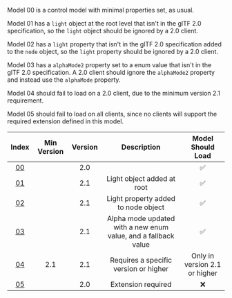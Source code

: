 Model 00 is a control model with minimal properties set, as usual.  

Model 01 has a `light` object at the root level that isn't in the glTF 2.0 specification,
so the `light` object should be ignored by a 2.0 client.  

Model 02 has a `light` property that isn't in the glTF 2.0 specification added to the `node` object,
so the `light` property should be ignored by a 2.0 client.  

Model 03 has a `alphaMode2` property set to a enum value that isn't in the glTF 2.0 specification.
A 2.0 client should ignore the `alphaMode2` property and instead use the `alphaMode` property.  

Model 04 should fail to load on a 2.0 client, due to the minimum version 2.1 requirement.  

Model 05 should fail to load on all clients, since no clients will support the required extension defined in this model.  


Index | Min Version | Version | Description | Model Should Load
:---: | :---: | :---: | :---: | :---:
[00](./Compatibility_00.gltf) |   | 2.0 |   | :white_check_mark:
[01](./Compatibility_01.gltf) |   | 2.1 | Light object added at root | :white_check_mark:
[02](./Compatibility_02.gltf) |   | 2.1 | Light property added to node object | :white_check_mark:
[03](./Compatibility_03.gltf) |   | 2.1 | Alpha mode updated with a new enum value, and a fallback value | :white_check_mark:
[04](./Compatibility_04.gltf) | 2.1 | 2.1 | Requires a specific version or higher | Only in version 2.1 or higher
[05](./Compatibility_05.gltf) |   | 2.0 | Extension required | :x:

